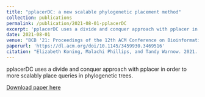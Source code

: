 ```yaml
---
title: "pplacerDC: a new scalable phylogenetic placement method" 
collection: publications
permalink: /publication/2021-08-01-pplacerDC
excerpt: 'pplacerDC uses a divide and conquer approach with pplacer in order to more scalably place queries in phylogenetic trees' 
date: 2021-08-01
venue: "BCB '21: Proceedings of the 12th ACM Conference on Bioinformatics, Computational Biology, and Health Informatics"
paperurl: 'https://dl.acm.org/doi/10.1145/3459930.3469516' 
citation: "Elizabeth Koning, Malachi Phillips, and Tandy Warnow. 2021. pplacerDC: aNew Scalable Phylogenetic Placement Method. In <i>12th ACM InternationalConference on Bioinformatics, Computational Biology and Health Informatics(BCB '21), August 1-4, 2021, Gainesville, FL,</i> USA. ACM, New York, NY, USA,9 pages. https://doi.org/10.1145/3459930.3469516"
---
```

pplacerDC uses a divide and conquer approach with pplacer in order to more scalably place queries in phylogenetic trees.

[Download paper here](http://kodingkoning.github.io/files/pplacerDC.pdf)

